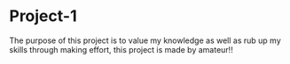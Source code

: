 # Project-1
The purpose of this project is to value my knowledge as well as rub up my skills through making effort, this project is made by amateur!!
